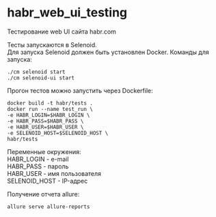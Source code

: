 # habr_web_ui_testing
Тестирование web UI сайта habr.com

Тесты запускаются в Selenoid. \
Для запуска Selenoid должен быть установлен Docker. 
Команды для запуска:

    ./cm selenoid start
    ./cm selenoid-ui start  

Прогон тестов можно запустить через Dockerfile:

    docker build -t habr/tests .
    docker run --name test_run \
    -e HABR_LOGIN=$HABR_LOGIN \
    -e HABR_PASS=$HABR_PASS \
    -e HABR_USER=$HABR_USER \
    -e SELENOID_HOST=$SELENOID_HOST \
    habr/tests

Переменные окружения:\
HABR_LOGIN - e-mail \
HABR_PASS - пароль \
HABR_USER - имя пользователя \
SELENOID_HOST - IP-адрес

Получение отчета allure:

    allure serve allure-reports